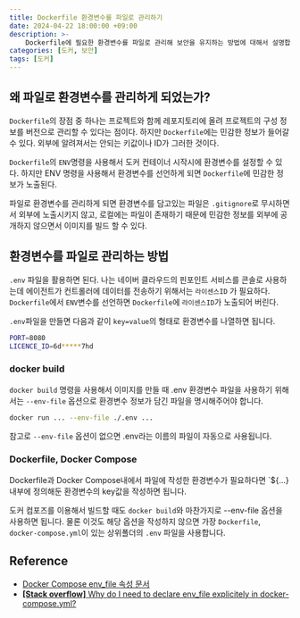 ```yaml
---
title: Dockerfile 환경변수를 파일로 관리하기
date: 2024-04-22 18:00:00 +09:00
description: >-
    Dockerfile에 필요한 환경변수를 파일로 관리해 보안을 유지하는 방법에 대해서 설명합니다.
categories: [도커, 보안]
tags: [도커]
---
```


## 왜 파일로 환경변수를 관리하게 되었는가?

`Dockerfile`의 장점 중 하나는 프로젝트와 함께 레포지토리에 올려 프로젝트의 구성 정보를 버전으로 관리할 수 있다는 점이다. 하지만 `Dockerfile`에는 민감한 정보가 들어갈 수 있다. 외부에 알려져서는 안되는 키값이나 ID가 그러한 것이다. 

`Dockerfile`의 `ENV`명령을 사용해서 도커 컨테이너 시작시에 환경변수를 설정할 수 있다. 하지만 ENV 명령을 사용해서 환경변수를 선언하게 되면 `Dockerfile`에 민감한 정보가 노출된다. 

파일로 환경변수를 관리하게 되면 환경변수를 담고있는 파일은 `.gitignore`로 무시하면서 외부에 노출시키지 않고, 로컬에는 파일이 존재하기 때문에 민감한 정보를 외부에 공개하지 않으면서 이미지를 빌드 할 수 있다.

## 환경변수를 파일로 관리하는 방법

`.env` 파일을 활용하면 된다. 나는 네이버 클라우드의 핀포인트 서비스를 콘솔로 사용하는데 에이전트가 컨트롤러에 데이터를 전송하기 위해서는 `라이센스ID` 가 필요하다. `Dockerfile`에서 `ENV`변수를 선언하면 `Dockerfile`에 `라이센스ID`가 노출되어 버린다. 

`.env`파일을 만들면 다음과 같이 `key=value`의 형태로 환경변수를 나열하면 됩니다.

```sh
PORT=8080
LICENCE_ID=6d*****7hd
```

### docker build
`docker build` 명령을 사용해서 이미지를 만들 때 .env 환경변수 파일을 사용하기 위해서는 `--env-file` 옵션으로 환경변수 정보가 담긴 파일을 명시해주어야 합니다.
```sh
docker run ... --env-file ./.env ...
```
참고로 `--env-file` 옵션이 없으면 .env라는 이름의 파일이 자동으로 사용됩니다.

### Dockerfile, Docker Compose
Dockerfile과 Docker Compose내에서 파일에 작성한 환경변수가 필요하다면 `${...} 내부에 정의해둔 환경변수의 key값을 작성하면 됩니다.

도커 컴포즈를 이용해서 빌드할 때도 `docker build`와 마찬가지로 --env-file 옵션을 사용하면 됩니다. 물론 이것도 해당 옵션을 작성하지 않으면 가장 `Dockerfile`, `docker-compose.yml`이 있는 상위폴더의 `.env` 파일을 사용합니다. 


## Reference
- [Docker Compose env_file 속성 문서](https://docs.docker.com/compose/environment-variables/set-environment-variables/#use-the-env_file-attribute)
- [**[Stack overflow]** Why do I need to declare env_file explicitely in docker-compose.yml?](https://stackoverflow.com/questions/58047984/why-do-i-need-to-declare-env-file-explicitely-in-docker-compose-yml)